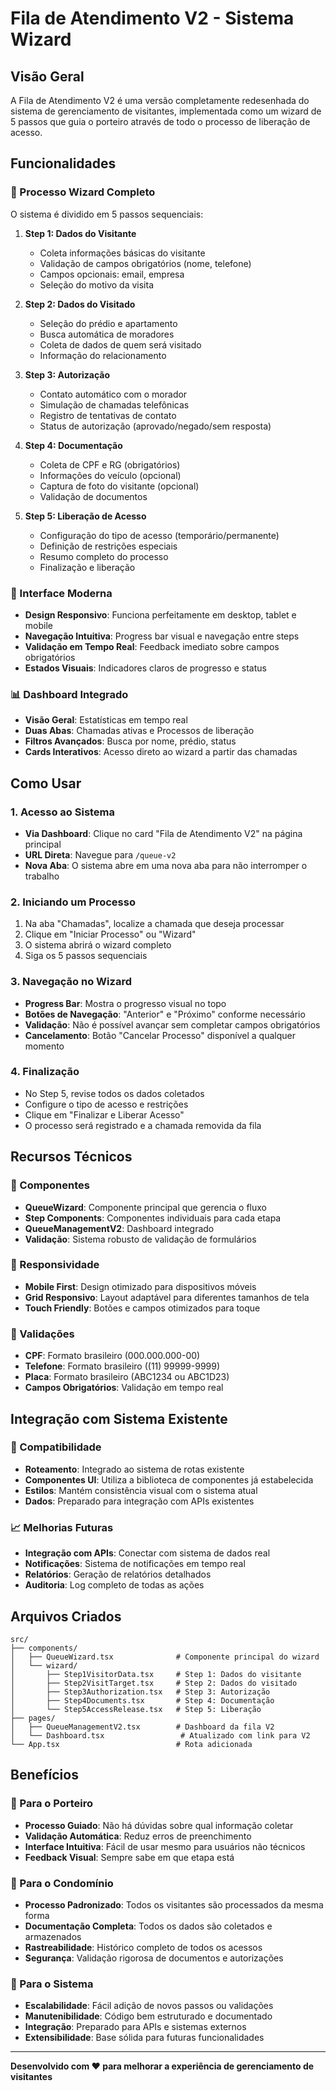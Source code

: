 # Fila de Atendimento V2 - Sistema Wizard

## Visão Geral

A Fila de Atendimento V2 é uma versão completamente redesenhada do sistema de gerenciamento de visitantes, implementada como um wizard de 5 passos que guia o porteiro através de todo o processo de liberação de acesso.

## Funcionalidades

### 🎯 Processo Wizard Completo

O sistema é dividido em 5 passos sequenciais:

1. **Step 1: Dados do Visitante**
   - Coleta informações básicas do visitante
   - Validação de campos obrigatórios (nome, telefone)
   - Campos opcionais: email, empresa
   - Seleção do motivo da visita

2. **Step 2: Dados do Visitado**
   - Seleção do prédio e apartamento
   - Busca automática de moradores
   - Coleta de dados de quem será visitado
   - Informação do relacionamento

3. **Step 3: Autorização**
   - Contato automático com o morador
   - Simulação de chamadas telefônicas
   - Registro de tentativas de contato
   - Status de autorização (aprovado/negado/sem resposta)

4. **Step 4: Documentação**
   - Coleta de CPF e RG (obrigatórios)
   - Informações do veículo (opcional)
   - Captura de foto do visitante (opcional)
   - Validação de documentos

5. **Step 5: Liberação de Acesso**
   - Configuração do tipo de acesso (temporário/permanente)
   - Definição de restrições especiais
   - Resumo completo do processo
   - Finalização e liberação

### 🎨 Interface Moderna

- **Design Responsivo**: Funciona perfeitamente em desktop, tablet e mobile
- **Navegação Intuitiva**: Progress bar visual e navegação entre steps
- **Validação em Tempo Real**: Feedback imediato sobre campos obrigatórios
- **Estados Visuais**: Indicadores claros de progresso e status

### 📊 Dashboard Integrado

- **Visão Geral**: Estatísticas em tempo real
- **Duas Abas**: Chamadas ativas e Processos de liberação
- **Filtros Avançados**: Busca por nome, prédio, status
- **Cards Interativos**: Acesso direto ao wizard a partir das chamadas

## Como Usar

### 1. Acesso ao Sistema

- **Via Dashboard**: Clique no card "Fila de Atendimento V2" na página principal
- **URL Direta**: Navegue para `/queue-v2`
- **Nova Aba**: O sistema abre em uma nova aba para não interromper o trabalho

### 2. Iniciando um Processo

1. Na aba "Chamadas", localize a chamada que deseja processar
2. Clique em "Iniciar Processo" ou "Wizard"
3. O sistema abrirá o wizard completo
4. Siga os 5 passos sequenciais

### 3. Navegação no Wizard

- **Progress Bar**: Mostra o progresso visual no topo
- **Botões de Navegação**: "Anterior" e "Próximo" conforme necessário
- **Validação**: Não é possível avançar sem completar campos obrigatórios
- **Cancelamento**: Botão "Cancelar Processo" disponível a qualquer momento

### 4. Finalização

- No Step 5, revise todos os dados coletados
- Configure o tipo de acesso e restrições
- Clique em "Finalizar e Liberar Acesso"
- O processo será registrado e a chamada removida da fila

## Recursos Técnicos

### 🔧 Componentes

- **QueueWizard**: Componente principal que gerencia o fluxo
- **Step Components**: Componentes individuais para cada etapa
- **QueueManagementV2**: Dashboard integrado
- **Validação**: Sistema robusto de validação de formulários

### 📱 Responsividade

- **Mobile First**: Design otimizado para dispositivos móveis
- **Grid Responsivo**: Layout adaptável para diferentes tamanhos de tela
- **Touch Friendly**: Botões e campos otimizados para toque

### 🎯 Validações

- **CPF**: Formato brasileiro (000.000.000-00)
- **Telefone**: Formato brasileiro ((11) 99999-9999)
- **Placa**: Formato brasileiro (ABC1234 ou ABC1D23)
- **Campos Obrigatórios**: Validação em tempo real

## Integração com Sistema Existente

### 🔗 Compatibilidade

- **Roteamento**: Integrado ao sistema de rotas existente
- **Componentes UI**: Utiliza a biblioteca de componentes já estabelecida
- **Estilos**: Mantém consistência visual com o sistema atual
- **Dados**: Preparado para integração com APIs existentes

### 📈 Melhorias Futuras

- **Integração com APIs**: Conectar com sistema de dados real
- **Notificações**: Sistema de notificações em tempo real
- **Relatórios**: Geração de relatórios detalhados
- **Auditoria**: Log completo de todas as ações

## Arquivos Criados

```
src/
├── components/
│   ├── QueueWizard.tsx              # Componente principal do wizard
│   └── wizard/
│       ├── Step1VisitorData.tsx     # Step 1: Dados do visitante
│       ├── Step2VisitTarget.tsx     # Step 2: Dados do visitado
│       ├── Step3Authorization.tsx   # Step 3: Autorização
│       ├── Step4Documents.tsx       # Step 4: Documentação
│       └── Step5AccessRelease.tsx   # Step 5: Liberação
├── pages/
│   ├── QueueManagementV2.tsx        # Dashboard da fila V2
│   └── Dashboard.tsx                 # Atualizado com link para V2
└── App.tsx                          # Rota adicionada
```

## Benefícios

### 🚀 Para o Porteiro

- **Processo Guiado**: Não há dúvidas sobre qual informação coletar
- **Validação Automática**: Reduz erros de preenchimento
- **Interface Intuitiva**: Fácil de usar mesmo para usuários não técnicos
- **Feedback Visual**: Sempre sabe em que etapa está

### 🏢 Para o Condomínio

- **Processo Padronizado**: Todos os visitantes são processados da mesma forma
- **Documentação Completa**: Todos os dados são coletados e armazenados
- **Rastreabilidade**: Histórico completo de todos os acessos
- **Segurança**: Validação rigorosa de documentos e autorizações

### 💼 Para o Sistema

- **Escalabilidade**: Fácil adição de novos passos ou validações
- **Manutenibilidade**: Código bem estruturado e documentado
- **Integração**: Preparado para APIs e sistemas externos
- **Extensibilidade**: Base sólida para futuras funcionalidades

---

**Desenvolvido com ❤️ para melhorar a experiência de gerenciamento de visitantes**
